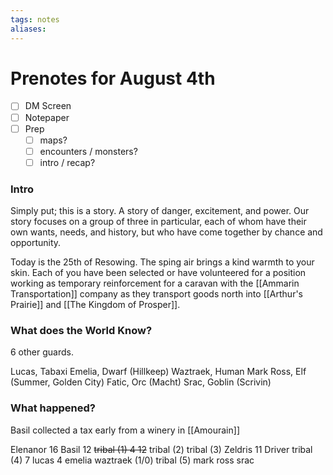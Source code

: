 ```yaml
---
tags: notes
aliases:
---
```


# Prenotes for August 4th
- [ ] DM Screen
- [ ] Notepaper
- [ ] Prep
	- [ ] maps?
	- [ ] encounters / monsters?
	- [ ] intro / recap?

### Intro

Simply put; this is a story. A story of danger, excitement, and power. Our story focuses on a group of three in particular, each of whom have their own wants, needs,  and history, but who have come together by chance and opportunity.

Today is the 25th of Resowing. The sping air brings a kind warmth to your skin. Each of you have been selected or have volunteered for a position working as temporary reinforcement for a caravan with the [[Ammarin Transportation]] company as they transport goods north into [[Arthur's Prairie]] and [[The Kingdom of Prosper]]. 

### What does the World Know?

6 other guards. 

Lucas, Tabaxi
Emelia, Dwarf (Hillkeep)
Waztraek, Human
Mark Ross, Elf (Summer, Golden City)
Fatic, Orc (Macht)
Srac, Goblin (Scrivin)


### What happened?

Basil collected a tax early from a winery in [[Amourain]]

Elenanor 16
Basil 12
~~tribal (1) 4 12~~
tribal (2) 
tribal (3) 
Zeldris 11
Driver
tribal (4) 7
lucas 4 
emelia
waztraek (1/0)
tribal (5) 
mark ross
srac
